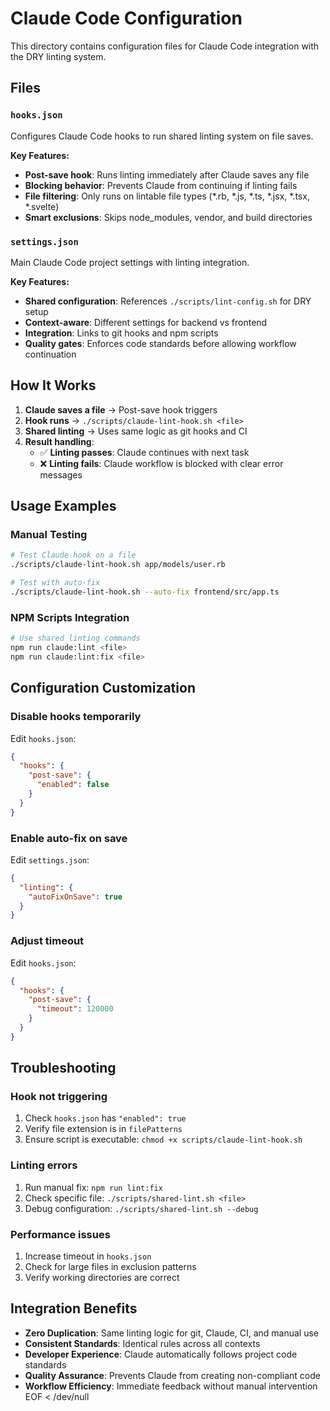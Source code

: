 # Claude Code Configuration

This directory contains configuration files for Claude Code integration with the DRY linting system.

## Files

### `hooks.json`
Configures Claude Code hooks to run shared linting system on file saves.

**Key Features:**
- **Post-save hook**: Runs linting immediately after Claude saves any file
- **Blocking behavior**: Prevents Claude from continuing if linting fails
- **File filtering**: Only runs on lintable file types (*.rb, *.js, *.ts, *.jsx, *.tsx, *.svelte)
- **Smart exclusions**: Skips node_modules, vendor, and build directories

### `settings.json`
Main Claude Code project settings with linting integration.

**Key Features:**
- **Shared configuration**: References `./scripts/lint-config.sh` for DRY setup
- **Context-aware**: Different settings for backend vs frontend
- **Integration**: Links to git hooks and npm scripts
- **Quality gates**: Enforces code standards before allowing workflow continuation

## How It Works

1. **Claude saves a file** → Post-save hook triggers
2. **Hook runs** → `./scripts/claude-lint-hook.sh <file>`
3. **Shared linting** → Uses same logic as git hooks and CI
4. **Result handling**:
   - ✅ **Linting passes**: Claude continues with next task
   - ❌ **Linting fails**: Claude workflow is blocked with clear error messages

## Usage Examples

### Manual Testing
```bash
# Test Claude hook on a file
./scripts/claude-lint-hook.sh app/models/user.rb

# Test with auto-fix
./scripts/claude-lint-hook.sh --auto-fix frontend/src/app.ts
```

### NPM Scripts Integration
```bash
# Use shared linting commands
npm run claude:lint <file>
npm run claude:lint:fix <file>
```

## Configuration Customization

### Disable hooks temporarily
Edit `hooks.json`:
```json
{
  "hooks": {
    "post-save": {
      "enabled": false
    }
  }
}
```

### Enable auto-fix on save
Edit `settings.json`:
```json
{
  "linting": {
    "autoFixOnSave": true
  }
}
```

### Adjust timeout
Edit `hooks.json`:
```json
{
  "hooks": {
    "post-save": {
      "timeout": 120000
    }
  }
}
```

## Troubleshooting

### Hook not triggering
1. Check `hooks.json` has `"enabled": true`
2. Verify file extension is in `filePatterns`
3. Ensure script is executable: `chmod +x scripts/claude-lint-hook.sh`

### Linting errors
1. Run manual fix: `npm run lint:fix`
2. Check specific file: `./scripts/shared-lint.sh <file>`
3. Debug configuration: `./scripts/shared-lint.sh --debug`

### Performance issues
1. Increase timeout in `hooks.json`
2. Check for large files in exclusion patterns
3. Verify working directories are correct

## Integration Benefits

- **Zero Duplication**: Same linting logic for git, Claude, CI, and manual use
- **Consistent Standards**: Identical rules across all contexts
- **Developer Experience**: Claude automatically follows project code standards
- **Quality Assurance**: Prevents Claude from creating non-compliant code
- **Workflow Efficiency**: Immediate feedback without manual intervention
EOF < /dev/null